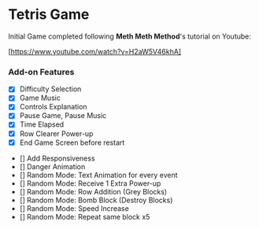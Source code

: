 # Tetris Game

Initial Game completed following **Meth Meth Method**'s tutorial on Youtube:

[https://www.youtube.com/watch?v=H2aW5V46khA]

### Add-on Features

- [x] Difficulty Selection
- [x] Game Music
- [x] Controls Explanation
- [x] Pause Game, Pause Music
- [x] Time Elapsed
- [x] Row Clearer Power-up
- [x] End Game Screen before restart
- [] Add Responsiveness
- [] Danger Animation
- [] Random Mode: Text Animation for every event
- [] Random Mode: Receive 1 Extra Power-up
- [] Random Mode: Row Addition (Grey Blocks)
- [] Random Mode: Bomb Block (Destroy Blocks)
- [] Random Mode: Speed Increase
- [] Random Mode: Repeat same block x5
